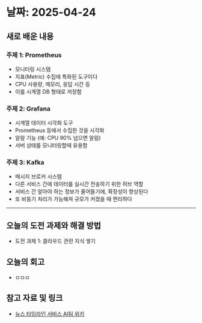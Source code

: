# 날짜: 2025-04-24

## 새로 배운 내용
### 주제 1: Prometheus
- 모니터링 시스템
- 지표(Metric) 수집에 특화된 도구이다
- CPU 사용량, 메모리, 응답 시간 등
- 이를 시계열 DB 형태로 저장함

### 주제 2: Grafana
- 시계열 데이터 시각화 도구
- Prometheus 등에서 수집한 것을 시각화
- 알람 기능 (예: CPU 90% 넘으면 알림)
- 서버 상태를 모니터링할때 유용함

### 주제 3: Kafka
- 메시지 브로커 시스템
- 다른 서비스 간에 데이터를 실시간 전송하기 위한 허브 역할
- 서비스 간 알아야 하는 정보가 줄어들기에, 확장성이 향상된다
- 또 비동기 처리가 가능해져 규모가 커졌을 때 편리하다

---

## 오늘의 도전 과제와 해결 방법
- 도전 과제 1: 클라우드 관련 지식 쌓기

## 오늘의 회고
- ㅁㅁㅁ
  
## 참고 자료 및 링크
- [뉴스 타임라인 서비스 AI팀 위키](https://github.com/100-hours-a-week/18-team-timeline-wiki/wiki/AI-Wiki)
